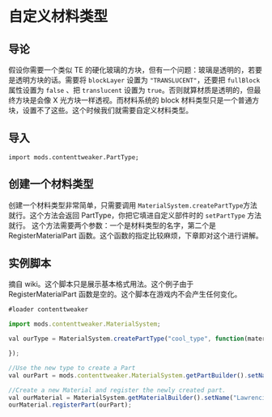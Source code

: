 # 自定义材料类型

## 导论

假设你需要一个类似 TE 的硬化玻璃的方块，但有一个问题：玻璃是透明的，若要是透明方块的话。需要将 `blockLayer` 设置为 `"TRANSLUCENT"`，还要把 `fullBlock` 属性设置为 `false` 、把 `translucent` 设置为 `true`。否则就算材质是透明的，但最终方块是会像 X 光方块一样透视。而材料系统的 block 材料类型只是一个普通方块，设置不了这些。这个时候我们就需要自定义材料类型。

## 导入

`import mods.contenttweaker.PartType;`

## 创建一个材料类型

创建一个材料类型非常简单，只需要调用 `MaterialSystem.createPartType`方法就行。这个方法会返回 PartType，你把它填进自定义部件时的 `setPartType` 方法就行。
这个方法需要两个参数：一个是材料类型的名字，第二个是 RegisterMaterialPart 函数。这个函数的指定比较麻烦，下章即对这个进行讲解。

## 实例脚本

摘自 wiki。这个脚本只是展示基本格式用法。这个例子由于 RegisterMaterialPart 函数是空的。这个脚本在游戏内不会产生任何变化。

```javascript
#loader contenttweaker

import mods.contenttweaker.MaterialSystem;

val ourType = MaterialSystem.createPartType("cool_type", function(materialPart){

});

//Use the new type to create a Part
val ourPart = mods.contenttweaker.MaterialSystem.getPartBuilder().setName("cool_part").setPartType(ourType).build();

//Create a new Material and register the newly created part.
val ourMaterial = MaterialSystem.getMaterialBuilder().setName("Lawrencium").setColor(15426660).build();
ourMaterial.registerPart(ourPart);
```
